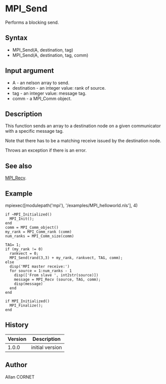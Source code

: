 

# MPI_Send

Performs a blocking send.

## Syntax

- MPI_Send(A, destination, tag)
- MPI_Send(A, destination, tag, comm)

## Input argument

 - A - an nelson array to send.
 - destination - an integer value: rank of source.
 - tag - an integer value: message tag.
 - comm - a MPI_Comm object.

## Description


  <p>This function sends an array to a destination node on a given communicator with a specific message tag.</p>
  <p>Note that there has to be a matching receive issued by the destination node.</p>
  <p>Throws an exception if there is an error.</p>


## See also

[MPI_Recv](MPI_Recv.md).
## Example

mpiexec([modulepath('mpi'), '/examples/MPI_helloworld.nls'], 4)
```Nelson
if ~MPI_Initialized()
  MPI_Init();
end
comm = MPI_Comm_object()
my_rank = MPI_Comm_rank (comm)
num_ranks = MPI_Comm_size(comm)

TAG= 1;
if (my_rank != 0)
  rankvect = 0;
  MPI_Send(rand(3,3) + my_rank, rankvect, TAG, comm);
else
  disp('MPI master receive:')
  for source = 1:num_ranks - 1
    disp(['From slave ', int2str(source)])
    message = MPI_Recv (source, TAG, comm);
    disp(message)
  end
end

if MPI_Initialized()
  MPI_Finalize();
end
```

## History

|Version|Description|
|------|------|
|1.0.0|initial version|


## Author

Allan CORNET



